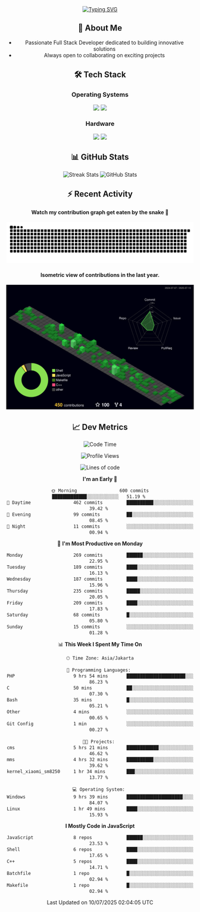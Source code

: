 <div align="center" style="max-width: 900px; margin: auto;">
<a href="https://github.com/thunderkex">
  <img src="https://readme-typing-svg.herokuapp.com?font=Fira+Code&pause=1000&center=true&vCenter=true&width=435&lines=Ha+ha!+I+am+here!;Told+you+a+storm+was+coming!" alt="Typing SVG" />
</a>

## 👋 About Me
- Passionate Full Stack Developer dedicated to building innovative solutions
- Always open to collaborating on exciting projects

## 🛠️ Tech Stack
### Operating Systems
<a href="#"><img src="https://img.shields.io/badge/Linux-FCC624?style=flat&logo=linux&logoColor=black"></a>
<a href="#"><img src="https://img.shields.io/badge/Windows-0078D6?style=flat&logo=windows&logoColor=white"></a>

### Hardware
<a href="#"><img src="https://img.shields.io/badge/Raspberry%20Pi-C51A4A?style=flat&logo=raspberrypi&logoColor=white"></a>
<a href="#"><img src="https://img.shields.io/badge/Arduino-00979D?style=flat&logo=Arduino&logoColor=white"></a>

## 📊 GitHub Stats
<div align="center">
  <img src="https://streak-stats.demolab.com?user=thunderkex&theme=tokyonight-duo&border_radius=20" alt="Streak Stats" />
  <img src="https://github-readme-stats.vercel.app/api?username=thunderkex&show_icons=true&theme=tokyonight&border_radius=20" alt="GitHub Stats" />
</div>

## ⚡ Recent Activity
<h4>Watch my contribution graph get eaten by the snake 🐍</h4>
<img width="600em" alt="thunderkex's Github commit snake" src="https://raw.githubusercontent.com/thunderkex/thunderkex/output/grid-snake-ov.svg" />

<h4>Isometric view of contributions in the last year.</h4>
<a href="./profile-3d-contrib/profile-night-green.svg">
	<img width="600em" src="./profile-3d-contrib/profile-night-green.svg">
</a>

## 📈 Dev Metrics
<!--START_SECTION:waka-->
![Code Time](http://img.shields.io/badge/Code%20Time-1%2C385%20hrs%2016%20mins-blue)

![Profile Views](http://img.shields.io/badge/Profile%20Views-2-blue)

![Lines of code](https://img.shields.io/badge/From%20Hello%20World%20I%27ve%20Written-3.4%20million%20lines%20of%20code-blue)

**I'm an Early 🐤** 

```text
🌞 Morning                600 commits         █████████████░░░░░░░░░░░░   51.19 % 
🌆 Daytime                462 commits         ██████████░░░░░░░░░░░░░░░   39.42 % 
🌃 Evening                99 commits          ██░░░░░░░░░░░░░░░░░░░░░░░   08.45 % 
🌙 Night                  11 commits          ░░░░░░░░░░░░░░░░░░░░░░░░░   00.94 % 
```
📅 **I'm Most Productive on Monday** 

```text
Monday                   269 commits         ██████░░░░░░░░░░░░░░░░░░░   22.95 % 
Tuesday                  189 commits         ████░░░░░░░░░░░░░░░░░░░░░   16.13 % 
Wednesday                187 commits         ████░░░░░░░░░░░░░░░░░░░░░   15.96 % 
Thursday                 235 commits         █████░░░░░░░░░░░░░░░░░░░░   20.05 % 
Friday                   209 commits         ████░░░░░░░░░░░░░░░░░░░░░   17.83 % 
Saturday                 68 commits          █░░░░░░░░░░░░░░░░░░░░░░░░   05.80 % 
Sunday                   15 commits          ░░░░░░░░░░░░░░░░░░░░░░░░░   01.28 % 
```


📊 **This Week I Spent My Time On** 

```text
🕑︎ Time Zone: Asia/Jakarta

💬 Programming Languages: 
PHP                      9 hrs 54 mins       ██████████████████████░░░   86.23 % 
C                        50 mins             ██░░░░░░░░░░░░░░░░░░░░░░░   07.30 % 
Bash                     35 mins             █░░░░░░░░░░░░░░░░░░░░░░░░   05.21 % 
Other                    4 mins              ░░░░░░░░░░░░░░░░░░░░░░░░░   00.65 % 
Git Config               1 min               ░░░░░░░░░░░░░░░░░░░░░░░░░   00.27 % 

🐱‍💻 Projects: 
cms                      5 hrs 21 mins       ████████████░░░░░░░░░░░░░   46.62 % 
mms                      4 hrs 32 mins       ██████████░░░░░░░░░░░░░░░   39.62 % 
kernel_xiaomi_sm8250     1 hr 34 mins        ███░░░░░░░░░░░░░░░░░░░░░░   13.77 % 

💻 Operating System: 
Windows                  9 hrs 39 mins       █████████████████████░░░░   84.07 % 
Linux                    1 hr 49 mins        ████░░░░░░░░░░░░░░░░░░░░░   15.93 % 
```

**I Mostly Code in JavaScript** 

```text
JavaScript               8 repos             ██████░░░░░░░░░░░░░░░░░░░   23.53 % 
Shell                    6 repos             ████░░░░░░░░░░░░░░░░░░░░░   17.65 % 
C++                      5 repos             ████░░░░░░░░░░░░░░░░░░░░░   14.71 % 
Batchfile                1 repo              █░░░░░░░░░░░░░░░░░░░░░░░░   02.94 % 
Makefile                 1 repo              █░░░░░░░░░░░░░░░░░░░░░░░░   02.94 % 
```




 Last Updated on 10/07/2025 02:04:05 UTC
<!--END_SECTION:waka-->
</div>
